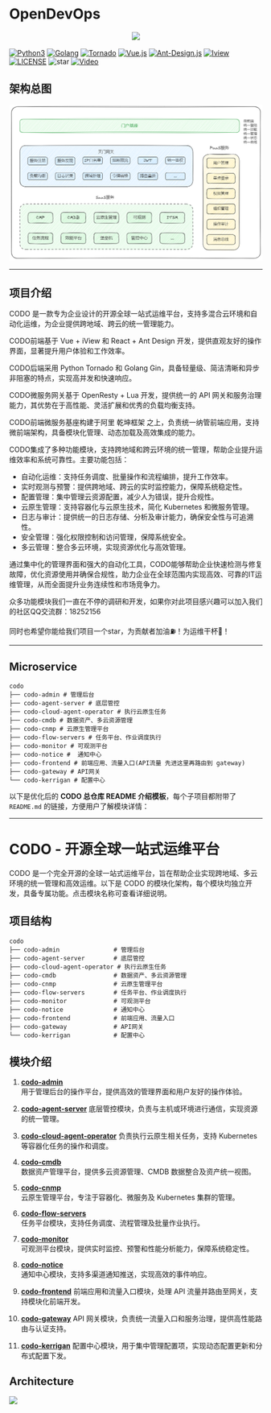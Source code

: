 # OpenDevOps

<p align="center">
    <a href="http://www.opendevops.cn/">
        <img width="200" src="http://www.opendevops.cn/images/head_logo.png">
    </a>
</p>

[![Python3](https://img.shields.io/badge/Python-3.9-green.svg?style=plastic)](https://www.python.org/)
[![Golang](https://img.shields.io/badge/golang-1.23-brightgreen.svg?style=plastic)](https://golang.google.cn/)
[![Tornado](https://img.shields.io/badge/Tornado-6.0-brightgreen.svg?style=plastic)](https://www.tornadoweb.org)
[![Vue.js](https://img.shields.io/badge/Vuejs-2.5-brightgreen.svg?style=plastic)](https://cn.vuejs.org)
[![Ant-Design.js](https://img.shields.io/badge/Ant--Design-4.8-blue.svg?style=plastic)](https://ant-design.antgroup.com/)
[![Iview](https://img.shields.io/badge/iview-3.2.0-blue.svg?style=plastic)](https://www.iviewui.com/)
[![LICENSE](https://img.shields.io/badge/license-Anti%20996-blue.svg)](https://github.com/996icu/996.ICU/blob/master/LICENSE)
![star](https://img.shields.io/github/stars/opendevops-cn/opendevops.svg)
[![Video](https://img.shields.io/badge/Player-Video-red.svg?style=plastic)](https://www.bilibili.com/video/BV1rp4y1v7fa/)

## 架构总图

![架构总图](../../../images/S8Z-bGcARhN740JA.png)

----

## 项目介绍

CODO 是一款专为企业设计的开源全球一站式运维平台，支持多混合云环境和自动化运维，为企业提供跨地域、跨云的统一管理能力。

CODO前端基于 Vue + iView 和 React + Ant Design 开发，提供直观友好的操作界面，显著提升用户体验和工作效率。

CODO后端采用 Python Tornado 和 Golang Gin，具备轻量级、简洁清晰和异步非阻塞的特点，实现高并发和快速响应。

CODO微服务网关基于 OpenResty + Lua 开发，提供统一的 API 网关和服务治理能力，其优势在于高性能、灵活扩展和优秀的负载均衡支持。

CODO前端微服务基座构建于阿里 乾坤框架 之上，负责统一纳管前端应用，支持微前端架构，具备模块化管理、动态加载及高效集成的能力。

CODO集成了多种功能模块，支持跨地域和跨云环境的统一管理，帮助企业提升运维效率和系统可靠性。主要功能包括：

- 自动化运维：支持任务调度、批量操作和流程编排，提升工作效率。
- 实时观测与预警：提供跨地域、跨云的实时监控能力，保障系统稳定性。
- 配置管理：集中管理云资源配置，减少人为错误，提升合规性。
- 云原生管理：支持容器化与云原生技术，简化 Kubernetes 和微服务管理。
- 日志与审计：提供统一的日志存储、分析及审计能力，确保安全性与可追溯性。
- 安全管理：强化权限控制和访问管理，保障系统安全。
- 多云管理：整合多云环境，实现资源优化与高效管理。
  
通过集中化的管理界面和强大的自动化工具，CODO能够帮助企业快速检测与修复故障，优化资源使用并确保合规性，助力企业在全球范围内实现高效、可靠的IT运维管理，从而全面提升业务连续性和市场竞争力。

众多功能模块我们一直在不停的调研和开发，如果你对此项目感兴趣可以加入我们的社区QQ交流群：18252156

同时也希望你能给我们项目一个star，为贡献者加油⛽️！为运维干杯🍻！

----

## Microservice
```shell
codo
├── codo-admin # 管理后台
├── codo-agent-server # 底层管控
├── codo-cloud-agent-operator # 执行云原生任务
├── codo-cmdb # 数据资产、多云资源管理
├── codo-cnmp # 云原生管理平台
├── codo-flow-servers # 任务平台、作业调度执行
├── codo-monitor # 可观测平台
├── codo-notice #  通知中心
├── codo-frontend # 前端应用、流量入口(API流量 先进这里再路由到 gateway)
├── codo-gateway # API网关
└── codo-kerrigan # 配置中心
```

以下是优化后的 **CODO 总仓库 README 介绍模板**，每个子项目都附带了 `README.md` 的链接，方便用户了解模块详情：  

---

# CODO - 开源全球一站式运维平台  

CODO 是一个完全开源的全球一站式运维平台，旨在帮助企业实现跨地域、多云环境的统一管理和高效运维。以下是 CODO 的模块化架构，每个模块均独立开发，具备专属功能。点击模块名称可查看详细说明。  

## 项目结构  

```
codo
├── codo-admin               # 管理后台  
├── codo-agent-server        # 底层管控  
├── codo-cloud-agent-operator # 执行云原生任务  
├── codo-cmdb                # 数据资产、多云资源管理  
├── codo-cnmp                # 云原生管理平台  
├── codo-flow-servers        # 任务平台、作业调度执行  
├── codo-monitor             # 可观测平台  
├── codo-notice              # 通知中心  
├── codo-frontend            # 前端应用、流量入口  
├── codo-gateway             # API网关  
└── codo-kerrigan            # 配置中心  
```

## 模块介绍  

1. [**codo-admin**](https://github.com/opendevops-cn/codo-admin/blob/main/README.md)  
   用于管理后台的操作平台，提供高效的管理界面和用户友好的操作体验。  

2. [**codo-agent-server**](https://github.com/opendevops-cn/codo-agent-server/blob/main/README.md)
   底层管控模块，负责与主机或环境进行通信，实现资源的统一管理。  

3. [**codo-cloud-agent-operator**](https://github.com/opendevops-cn/codo-agent-server/blob/main/README.md) 
   负责执行云原生相关任务，支持 Kubernetes 等容器化任务的操作和调度。  

4. [**codo-cmdb**](https://github.com/opendevops-cn/codo-cmdb/blob/main/README.md)  
   数据资产管理平台，提供多云资源管理、CMDB 数据整合及资产统一视图。  

5. [**codo-cnmp**](https://github.com/opendevops-cn/codo-cnmp/blob/main/README.md)  
   云原生管理平台，专注于容器化、微服务及 Kubernetes 集群的管理。  

6. [**codo-flow-servers**](https://github.com/opendevops-cn/codo-flow/blob/main/README.md)  
   任务平台模块，支持任务调度、流程管理及批量作业执行。  

7. [**codo-monitor**](https://github.com/opendevops-cn/codo-monitor/blob/main/README.md)  
   可观测平台模块，提供实时监控、预警和性能分析能力，保障系统稳定性。  

8. [**codo-notice**](https://github.com/opendevops-cn/codo-notice/blob/main/README.md)  
   通知中心模块，支持多渠道通知推送，实现高效的事件响应。  

9. [**codo-frontend**](https://github.com/opendevops-cn/codo-frontend/blob/main/README.md) 
   前端应用和流量入口模块，处理 API 流量并路由至网关，支持模块化前端开发。  

10. [**codo-gateway**](https://github.com/opendevops-cn/codo-gateway/blob/main/README.md) 
    API 网关模块，负责统一流量入口和服务治理，提供高性能路由与认证支持。  

11. [**codo-kerrigan**](https://github.com/opendevops-cn/codo-kerrigan/blob/main/README.md) 
    配置中心模块，用于集中管理配置项，实现动态配置更新和分布式配置下发。  

## Architecture

![](/architecture.png)